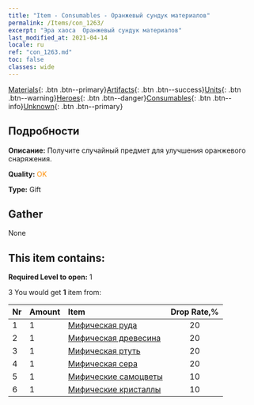 ```yaml
---
title: "Item - Consumables - Оранжевый сундук материалов"
permalink: /Items/con_1263/
excerpt: "Эра хаоса  Оранжевый сундук материалов"
last_modified_at: 2021-04-14
locale: ru
ref: "con_1263.md"
toc: false
classes: wide
---
```

 [Materials](/ru/Items/){: .btn .btn--primary}[Artifacts](/ru/Items/Artifacts/){: .btn .btn--success}[Units](/ru/Items/Units/){: .btn .btn--warning}[Heroes](/ru/Items/Heroes/){: .btn .btn--danger}[Consumables](/ru/Items/Consumables/){: .btn .btn--info}[Unknown](/ru/Items/Unknown/){: .btn .btn--primary}

## Подробности
 **Описание:** Получите случайный предмет для улучшения оранжевого снаряжения.

 **Quality:** <span style="color: #FF8C00">OK</span>

 **Type:** Gift

## Gather

  None

## This item contains:

 **Required Level to open:** 1

 3 You would get **1** item  from:

  | Nr | Amount |     Item    | Drop Rate,% |
  |:---|:-------|:------------|:---------:|
  | 1 | 1 | [Мифическая руда](/ru/Items/mat_61/) | 20 | 
  | 2 | 1 | [Мифическая древесина](/ru/Items/mat_62/) | 20 | 
  | 3 | 1 | [Мифическая ртуть](/ru/Items/mat_63/) | 20 | 
  | 4 | 1 | [Мифическая сера](/ru/Items/mat_64/) | 20 | 
  | 5 | 1 | [Мифические самоцветы](/ru/Items/mat_65/) | 10 | 
  | 6 | 1 | [Мифические кристаллы](/ru/Items/mat_66/) | 10 | 
